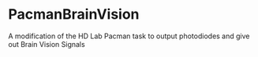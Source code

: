 # PacmanBrainVision
A modification of the HD Lab Pacman task to output photodiodes and give out Brain Vision Signals
